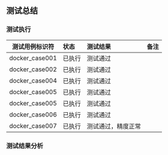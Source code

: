 ## 测试总结

### 测试执行

| 测试用例标识符 | 状态 | 测试结果 | 备注 |
| :------: | :------ | :------ |  :------ | 
| docker_case001 | 已执行 | 测试通过 | |
| docker_case002 | 已执行 | 测试通过 | |
| docker_case004 | 已执行 | 测试通过 | |
| docker_case005 | 已执行 | 测试通过 | |
| docker_case005| 已执行 | 测试通过 | |
| docker_case006| 已执行 | 测试通过 | |
| docker_case007 | 已执行 | 测试通过，精度正常 | |

### 测试结果分析
